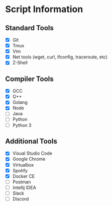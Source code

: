 # Script Information

## Standard Tools

- [x] Git
- [x] Tmux
- [x] Vim
- [x] Net tools (wget, curl, ifconfig, traceroute, etc)
- [x] Z-Shell

## Compiler Tools

- [x] GCC
- [x] G++
- [x] Golang
- [x] Node
- [ ] Java
- [ ] Python
- [ ] Python 3

## Additional Tools

- [x] Visual Studio Code
- [x] Google Chrome
- [x] Virtualbox
- [x] Spotify
- [x] Docker CE
- [ ] Postman
- [ ] Intellij IDEA
- [ ] Slack
- [ ] Discord
